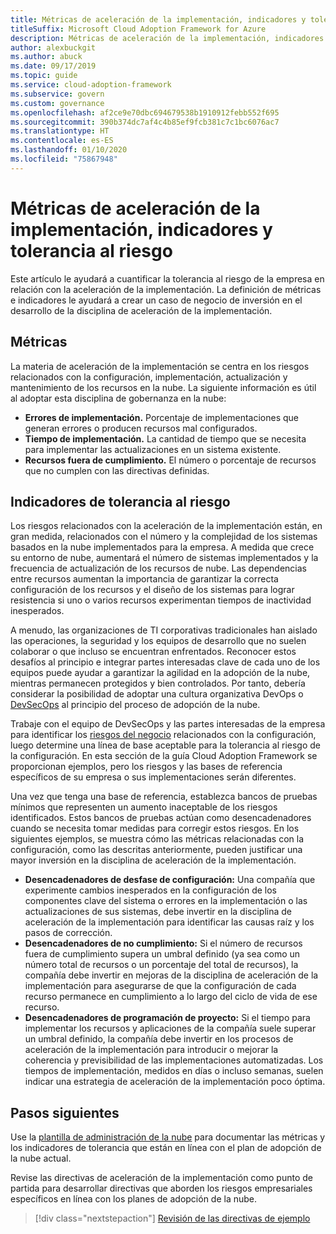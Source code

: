 ```yaml
---
title: Métricas de aceleración de la implementación, indicadores y tolerancia al riesgo
titleSuffix: Microsoft Cloud Adoption Framework for Azure
description: Métricas de aceleración de la implementación, indicadores y tolerancia al riesgo
author: alexbuckgit
ms.author: abuck
ms.date: 09/17/2019
ms.topic: guide
ms.service: cloud-adoption-framework
ms.subservice: govern
ms.custom: governance
ms.openlocfilehash: af2ce9e70dbc694679538b1910912febb552f695
ms.sourcegitcommit: 390b374dc7af4c4b85ef9fcb381c7c1bc6076ac7
ms.translationtype: HT
ms.contentlocale: es-ES
ms.lasthandoff: 01/10/2020
ms.locfileid: "75867948"
---
```

# <a name="deployment-acceleration-metrics-indicators-and-risk-tolerance"></a>Métricas de aceleración de la implementación, indicadores y tolerancia al riesgo

Este artículo le ayudará a cuantificar la tolerancia al riesgo de la empresa en relación con la aceleración de la implementación. La definición de métricas e indicadores le ayudará a crear un caso de negocio de inversión en el desarrollo de la disciplina de aceleración de la implementación.

## <a name="metrics"></a>Métricas

La materia de aceleración de la implementación se centra en los riesgos relacionados con la configuración, implementación, actualización y mantenimiento de los recursos en la nube. La siguiente información es útil al adoptar esta disciplina de gobernanza en la nube:

- **Errores de implementación.** Porcentaje de implementaciones que generan errores o producen recursos mal configurados.
- **Tiempo de implementación.** La cantidad de tiempo que se necesita para implementar las actualizaciones en un sistema existente.
- **Recursos fuera de cumplimiento.** El número o porcentaje de recursos que no cumplen con las directivas definidas.

## <a name="risk-tolerance-indicators"></a>Indicadores de tolerancia al riesgo

Los riesgos relacionados con la aceleración de la implementación están, en gran medida, relacionados con el número y la complejidad de los sistemas basados en la nube implementados para la empresa. A medida que crece su entorno de nube, aumentará el número de sistemas implementados y la frecuencia de actualización de los recursos de nube. Las dependencias entre recursos aumentan la importancia de garantizar la correcta configuración de los recursos y el diseño de los sistemas para lograr resistencia si uno o varios recursos experimentan tiempos de inactividad inesperados.

<!-- "en-us" location is required for the URL below. -->

A menudo, las organizaciones de TI corporativas tradicionales han aislado las operaciones, la seguridad y los equipos de desarrollo que no suelen colaborar o que incluso se encuentran enfrentados. Reconocer estos desafíos al principio e integrar partes interesadas clave de cada uno de los equipos puede ayudar a garantizar la agilidad en la adopción de la nube, mientras permanecen protegidos y bien controlados. Por tanto, debería considerar la posibilidad de adoptar una cultura organizativa DevOps o [DevSecOps](https://www.microsoft.com/en-us/securityengineering/devsecops) al principio del proceso de adopción de la nube.

Trabaje con el equipo de DevSecOps y las partes interesadas de la empresa para identificar los [riesgos del negocio](./business-risks.md) relacionados con la configuración, luego determine una línea de base aceptable para la tolerancia al riesgo de la configuración. En esta sección de la guía Cloud Adoption Framework se proporcionan ejemplos, pero los riesgos y las bases de referencia específicos de su empresa o sus implementaciones serán diferentes.

Una vez que tenga una base de referencia, establezca bancos de pruebas mínimos que representen un aumento inaceptable de los riesgos identificados. Estos bancos de pruebas actúan como desencadenadores cuando se necesita tomar medidas para corregir estos riesgos. En los siguientes ejemplos, se muestra cómo las métricas relacionadas con la configuración, como las descritas anteriormente, pueden justificar una mayor inversión en la disciplina de aceleración de la implementación.

- **Desencadenadores de desfase de configuración:** Una compañía que experimente cambios inesperados en la configuración de los componentes clave del sistema o errores en la implementación o las actualizaciones de sus sistemas, debe invertir en la disciplina de aceleración de la implementación para identificar las causas raíz y los pasos de corrección.
- **Desencadenadores de no cumplimiento:** Si el número de recursos fuera de cumplimiento supera un umbral definido (ya sea como un número total de recursos o un porcentaje del total de recursos), la compañía debe invertir en mejoras de la disciplina de aceleración de la implementación para asegurarse de que la configuración de cada recurso permanece en cumplimiento a lo largo del ciclo de vida de ese recurso.
- **Desencadenadores de programación de proyecto:** Si el tiempo para implementar los recursos y aplicaciones de la compañía suele superar un umbral definido, la compañía debe invertir en los procesos de aceleración de la implementación para introducir o mejorar la coherencia y previsibilidad de las implementaciones automatizadas. Los tiempos de implementación, medidos en días o incluso semanas, suelen indicar una estrategia de aceleración de la implementación poco óptima.

## <a name="next-steps"></a>Pasos siguientes

Use la [plantilla de administración de la nube](./template.md) para documentar las métricas y los indicadores de tolerancia que están en línea con el plan de adopción de la nube actual.

Revise las directivas de aceleración de la implementación como punto de partida para desarrollar directivas que aborden los riesgos empresariales específicos en línea con los planes de adopción de la nube.

> [!div class="nextstepaction"]
> [Revisión de las directivas de ejemplo](./policy-statements.md)

